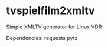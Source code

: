 tvspielfilm2xmltv
=================

Simple XMLTV generator for Linux VDR

Dependencies:
	requests
	pytz
